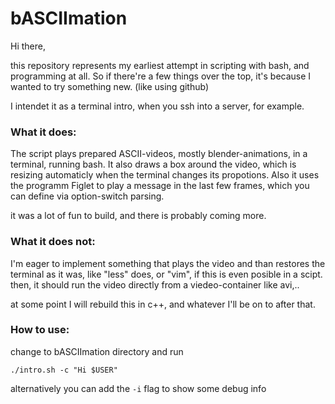 # bASCIImation

Hi there, 

this repository represents my earliest attempt in scripting with bash, and programming at all.
So if there're a few things over the top, it's because I wanted to try something new. (like using github)

I intendet it as a terminal intro, when you ssh into a server, for example.

### What it does:

The script plays prepared ASCII-videos, mostly blender-animations, in a terminal, running bash. It also draws a box around the video, which is resizing automaticly when the terminal changes its propotions.
Also it uses the programm Figlet to play a message in the last few frames, which you can define via option-switch parsing.

it was a lot of fun to build, and there is probably coming more.

### What it does not:

I'm eager to implement something that plays the video and than restores the terminal as it was, like "less" does, or "vim", if this is even posible in a scipt.
then, it should run the video directly from a viedeo-container like avi,.. 

at some point I will rebuild this in c++, and whatever I'll be on to after that.

### How to use:

change to bASCIImation directory and run 
```
./intro.sh -c "Hi $USER"
```
alternatively you can add the `-i` flag to show some debug info
